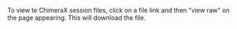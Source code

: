 To view te ChimeraX session files, click on a file link and then "view raw" on the page appearing. This will download the file. 
